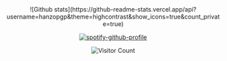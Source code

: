 
<center>
![Github stats](https://github-readme-stats.vercel.app/api?username=hanzopgp&theme=highcontrast&show_icons=true&count_private=true)

[![spotify-github-profile](https://spotify-github-profile.vercel.app/api/view?uid=4bfnbw32941fqfatn327dfeh5&cover_image=false&theme=default)](https://github.com/kittinan/spotify-github-profile)

![Visitor Count](https://profile-counter.glitch.me/hanzopgp/count.svg)
</center>
